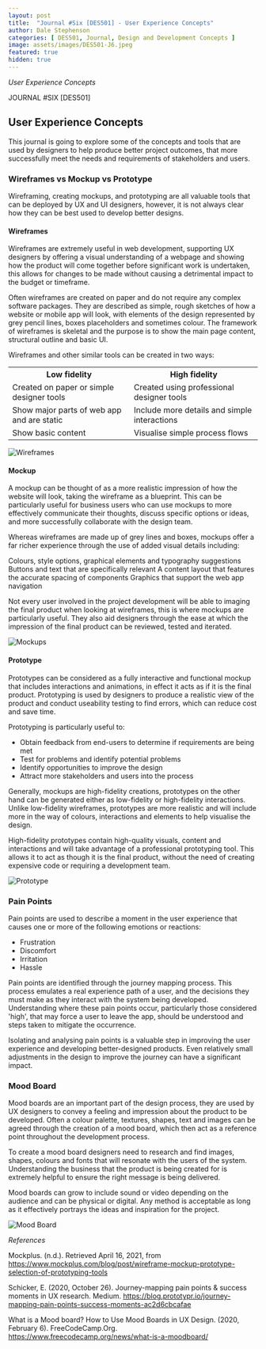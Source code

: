 ```yaml
---
layout: post
title:  "Journal #Six [DES501] - User Experience Concepts" 
author: Dale Stephenson
categories: [ DES501, Journal, Design and Development Concepts ]
image: assets/images/DES501-J6.jpeg
featured: true
hidden: true
---
```

<i>User Experience Concepts</i>

JOURNAL #SIX [DES501]

<h2>User Experience Concepts</h2>

This journal is going to explore some of the concepts and tools that are used by designers to help produce better project outcomes, that more successfully meet the needs and requirements of stakeholders and users.
 
<h3>Wireframes vs Mockup vs Prototype</h3>
 
Wireframing, creating mockups, and prototyping are all valuable tools that can be deployed by UX and UI designers, however, it is not always clear how they can be best used to develop better designs.
 
<h4>Wireframes</h4>

Wireframes are extremely useful in web development, supporting UX designers by offering a visual understanding of a webpage and showing how the product will come together before significant work is undertaken, this allows for changes to be made without causing a detrimental impact to the budget or timeframe.
 
Often wireframes are created on paper and do not require any complex software packages. They are described as simple, rough sketches of how a website or mobile app will look, with elements of the design represented by grey pencil lines, boxes placeholders and sometimes colour. The framework of wireframes is skeletal and the purpose is to show the main page content, structural outline and basic UI.
 
Wireframes and other similar tools can be created in two ways:

<table style="width:100%">
  <tr>
    <th>Low fidelity</th>
    <th>High fidelity</th>
  </tr>
  <tr>
    <td>Created on paper or simple designer tools</td>
    <td>Created using professional designer tools</td>
  </tr>
  <tr>
    <td>Show major parts of web app and are static</td>
    <td>Include more details and simple interactions</td>
  </tr>
    <tr>
    <td>Show basic content</td>
   <td>Visualise simple process flows</td>
  </tr>
 </table>

 <img src="/assets/images/DES501_wireframes.png" alt="Wireframes"><br>
 
<h4>Mockup</h4>

A mockup can be thought of as a more realistic impression of how the website will look, taking the wireframe as a blueprint. This can be particularly useful for business users who can use mockups to more effectively communicate their thoughts, discuss specific options or ideas, and more successfully collaborate with the design team.
 
Whereas wireframes are made up of grey lines and boxes, mockups offer a far richer experience through the use of added visual details including:
 
Colours, style options, graphical elements and typography suggestions 
Buttons and text that are specifically relevant 
A content layout that features the accurate spacing of components
Graphics that support the web app navigation
 
Not every user involved in the project development will be able to imaging the final product when looking at wireframes, this is where mockups are particularly useful. They also aid designers through the ease at which the impression of the final product can be reviewed, tested and iterated.

<img src="/assets/images/DES501_mockup.png" alt="Mockups"><br>
 
<h4>Prototype</h4>
 
Prototypes can be considered as a fully interactive and functional mockup that includes interactions and animations, in effect it acts as if it is the final product. Prototyping is used by designers to produce a realistic view of the product and conduct useability testing to find errors, which can reduce cost and save time.
 
Prototyping is particularly useful to:
 
- Obtain feedback from end-users to determine if requirements are being met
- Test for problems and identify potential problems
- Identify opportunities to improve the design 
- Attract more stakeholders and users into the process 
 
Generally, mockups are high-fidelity creations, prototypes on the other hand can be generated either as low-fidelity or high-fidelity interactions.  Unlike low-fidelity wireframes, prototypes are more realistic and will include more in the way of colours, interactions and elements to help visualise the design.
 
High-fidelity prototypes contain high-quality visuals, content and interactions and will take advantage of a professional prototyping tool. This allows it to act as though it is the final product, without the need of creating expensive code or requiring a development team.

<img src="/assets/images/DES501_prototype.png" alt="Prototype"><br>
 
<h3>Pain Points</h3>
 
Pain points are used to describe a moment in the user experience that causes one or more of the following emotions or reactions:
 
- Frustration
- Discomfort
- Irritation
- Hassle
 
Pain points are identified through the journey mapping process. This process emulates a real experience path of a user, and the decisions they must make as they interact with the system being developed. Understanding where these pain points occur, particularly those considered 'high', that may force a user to leave the app, should be understood and steps taken to mitigate the occurrence.
 
Isolating and analysing pain points is a valuable step in improving the user experience and developing better-designed products. Even relatively small adjustments in the design to improve the journey can have a significant impact.  
 
<h3>Mood Board</h3>
 
Mood boards are an important part of the design process, they are used by UX designers to convey a feeling and impression about the product to be developed. Often a colour palette, textures, shapes, text and images can be agreed through the creation of a mood board, which then act as a reference point throughout the development process.
 
To create a mood board designers need to research and find images, shapes, colours and fonts that will resonate with the users of the system. Understanding the business that the product is being created for is extremely helpful to ensure the right message is being delivered.
 
Mood boards can grow to include sound or video depending on the audience and can be physical or digital. Any method is acceptable as long as it effectively portrays the ideas and inspiration for the project.

<img src="/assets/images/DES501_moodboard.png" alt="Mood Board"><br>

<i>References</i>

Mockplus. (n.d.). Retrieved April 16, 2021, from https://www.mockplus.com/blog/post/wireframe-mockup-prototype-selection-of-prototyping-tools

Schicker, E. (2020, October 26). Journey-mapping pain points & success moments in UX research. Medium. https://blog.prototypr.io/journey-mapping-pain-points-success-moments-ac2d6cbcafae

What is a Mood board? How to Use Mood Boards in UX Design. (2020, February 6). FreeCodeCamp.Org. https://www.freecodecamp.org/news/what-is-a-moodboard/